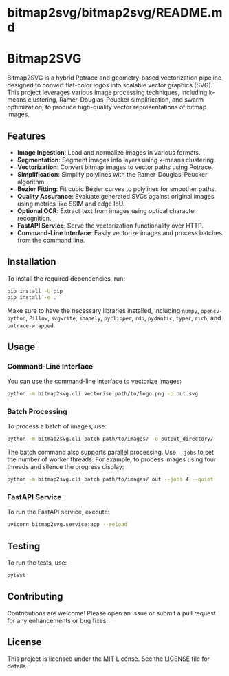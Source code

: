 # bitmap2svg/bitmap2svg/README.md

# Bitmap2SVG

Bitmap2SVG is a hybrid Potrace and geometry-based vectorization pipeline designed to convert flat-color logos into scalable vector graphics (SVG). This project leverages various image processing techniques, including k-means clustering, Ramer-Douglas-Peucker simplification, and swarm optimization, to produce high-quality vector representations of bitmap images.

## Features

- **Image Ingestion**: Load and normalize images in various formats.
- **Segmentation**: Segment images into layers using k-means clustering.
- **Vectorization**: Convert bitmap images to vector paths using Potrace.
- **Simplification**: Simplify polylines with the Ramer-Douglas-Peucker algorithm.
- **Bezier Fitting**: Fit cubic Bézier curves to polylines for smoother paths.
- **Quality Assurance**: Evaluate generated SVGs against original images using metrics like SSIM and edge IoU.
- **Optional OCR**: Extract text from images using optical character recognition.
- **FastAPI Service**: Serve the vectorization functionality over HTTP.
- **Command-Line Interface**: Easily vectorize images and process batches from the command line.

## Installation

To install the required dependencies, run:

```bash
pip install -U pip
pip install -e .
```

Make sure to have the necessary libraries installed, including `numpy`, `opencv-python`, `Pillow`, `svgwrite`, `shapely`, `pyclipper`, `rdp`, `pydantic`, `typer`, `rich`, and `potrace-wrapped`.

## Usage

### Command-Line Interface

You can use the command-line interface to vectorize images:

```bash
python -m bitmap2svg.cli vectorise path/to/logo.png -o out.svg
```

### Batch Processing

To process a batch of images, use:

```bash
python -m bitmap2svg.cli batch path/to/images/ -o output_directory/
```

The batch command also supports parallel processing. Use ``--jobs`` to set the
number of worker threads. For example, to process images using four threads and
silence the progress display:

```bash
python -m bitmap2svg.cli batch path/to/images/ out --jobs 4 --quiet
```

### FastAPI Service

To run the FastAPI service, execute:

```bash
uvicorn bitmap2svg.service:app --reload
```

## Testing

To run the tests, use:

```bash
pytest
```

## Contributing

Contributions are welcome! Please open an issue or submit a pull request for any enhancements or bug fixes.

## License

This project is licensed under the MIT License. See the LICENSE file for details.
